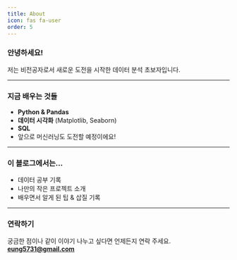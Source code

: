 ```yaml
---
title: About
icon: fas fa-user
order: 5
---
```


### 안녕하세요!

저는 비전공자로서 새로운 도전을 시작한 데이터 분석 초보자입니다.

---

### 지금 배우는 것들

- **Python & Pandas**
- **데이터 시각화** (Matplotlib, Seaborn)
- **SQL**
- 앞으로 머신러닝도 도전할 예정이에요!

---

### 이 블로그에서는...

- 데이터 공부 기록
- 나만의 작은 프로젝트 소개
- 배우면서 알게 된 팁 & 삽질 기록

---

### 연락하기

궁금한 점이나 같이 이야기 나누고 싶다면 언제든지 연락 주세요.  
**eung5731@gmail.com**
